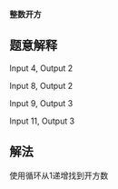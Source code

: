 **整数开方**
## 题意解释
Input 4, Output 2

Input 8, Output 2

Input 9, Output 3

Input 11, Output 3

## 解法
使用循环从1递增找到开方数
